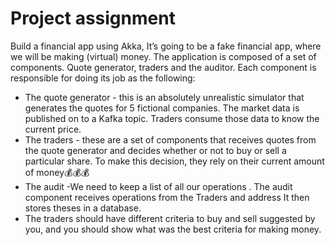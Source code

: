# Project assignment

Build a financial app using Akka,
It’s going to be a fake financial app, where we will be making (virtual) money. The application is composed of a set of components. Quote generator, traders and the auditor.
Each component is responsible for doing its job as the following:
- The quote generator - this is an absolutely unrealistic simulator that generates the quotes for 5 fictional companies. The market data is published on to a Kafka topic. Traders consume those data to know the current price.
- The traders - these are a set of components that receives quotes from the quote generator and decides whether or not to buy or sell a particular share. To make this decision, they rely on their current amount of money💰💰💰
- The audit -We need to keep a list of all our operations . The audit component receives operations from the Traders and address  It then stores theses in a database.
- The traders should have different criteria to buy and sell suggested by you, and you should show what was the best criteria for making money.
